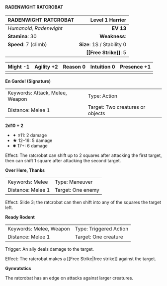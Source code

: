 #### RADENWIGHT RATCROBAT

| RADENWIGHT RATCROBAT   |        **Level 1 Harrier** |
| :--------------------- | -------------------------: |
| *Humanoid, Radenwight* |                  **EV 13** |
| **Stamina**: 30        |              **Weakness**: |
| **Speed**: 7 (climb)   | **Size**: 1S / Stability 0 |
|                        |     **[[Free Strike]]**: 5 |

| **Might** -1 | **Agility** +2 | **Reason** 0 | **Intuition** 0 | **Presence** +1 |
| ------------ | -------------- | ------------ | --------------- | --------------- |
|              |                |              |                 |                 |

**En Garde! (Signature)**

|                                 |                                  |
| :------------------------------ | :------------------------------- |
| Keywords: Attack, Melee, Weapon | Type: Action                     |
| Distance: Melee 1               | Target: Two creatures or objects |

**2d10 + 2**

- ✦ ≤11: 2 damage
- ★ 12–16: 5 damage
- ✸ 17+: 6 damage

Effect: The ratcrobat can shift up to 2 squares after attacking the first target, then can shift 1 square after attacking the second target.

**Over Here, Thanks**

|                   |                   |
| :---------------- | :---------------- |
| Keywords: Melee   | Type: Maneuver    |
| Distance: Melee 1 | Target: One enemy |

Effect: Slide 3; the ratcrobat can then shift into any of the squares the target left.

**Ready Rodent**

|                         |                        |
| :---------------------- | :--------------------- |
| Keywords: Melee, Weapon | Type: Triggered Action |
| Distance: Melee 1       | Target: One creature   |

Trigger: An ally deals damage to the target.

Effect: The ratcrobat makes a [[Free Strike|free strike]] against the target.

**Gymratstics**

The ratcrobat has an edge on attacks against larger creatures.
